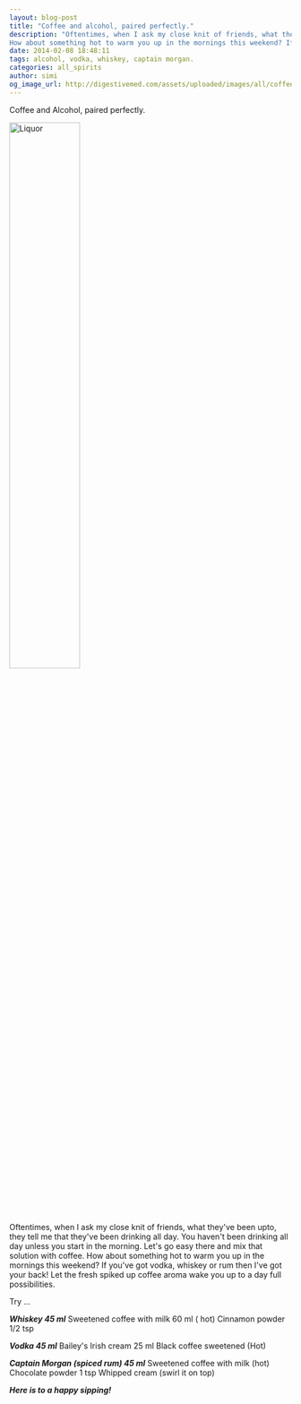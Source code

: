 ```yaml
---
layout: blog-post
title: "Coffee and alcohol, paired perfectly."
description: "Oftentimes, when I ask my close knit of friends, what they've been upto, they tell me that they've been drinking all day. You haven't been drinking all day unless you start in the morning. Let's go easy there and mix that solution with coffee.
How about something hot to warm you up in the mornings this weekend? If you've got vodka, whiskey or rum then I've got your back! Let the fresh spiked up coffee aroma wake you up to a day full possibilities.  "
date: 2014-02-08 18:48:11
tags: alcohol, vodka, whiskey, captain morgan.
categories: all_spirits
author: simi
og_image_url: http://digestivemed.com/assets/uploaded/images/all/coffee-and-alcohol.jpg
---
```


Coffee and Alcohol, paired perfectly.

<img src="http://digestivemed.com/assets/uploaded/images/all/coffee-and-alcohol.jpg" alt="Liquor" width="50%"/>

Oftentimes, when I ask my close knit of friends, what they've been upto, they tell me that they've been drinking all day. You haven't been drinking all day unless you start in the morning. Let's go easy there and mix that solution with coffee.
How about something hot to warm you up in the mornings this weekend? If you've got vodka, whiskey or rum then I've got your back! Let the fresh spiked up coffee aroma wake you up to a day full possibilities. 

Try ...

***Whiskey 45 ml***
Sweetened coffee with milk 60 ml ( hot)
Cinnamon powder 1/2 tsp

***Vodka 45 ml***
Bailey's Irish cream 25 ml
Black coffee sweetened (Hot) 

***Captain Morgan (spiced rum) 45 ml***
Sweetened coffee with milk (hot)
Chocolate powder 1 tsp
Whipped cream (swirl it on top)


***Here is to a happy sipping!***




